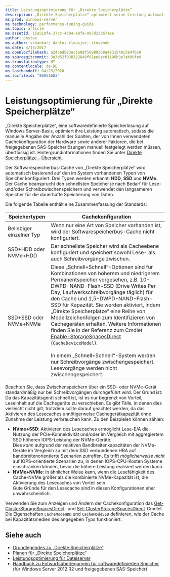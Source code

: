 ```yaml
---
title: Leistungsoptimierung für „Direkte Speicherplätze“
description: „Direkte Speicherplätze“ optimiert seine Leistung automatisch basierend auf der Cachekonfiguration der Hardware, die Sie verwenden, wie in diesem Thema beschrieben.
ms.prod: windows-server
ms.technology: performance-tuning-guide
ms.topic: article
ms.assetid: 15a519fa-37cc-4d84-a9fe-097d33bb71ea
author: phstee
ms.author: vshankar; danlo; clausjor; stevenek
ms.date: 4/14/2017
ms.openlocfilehash: a24bbdb83ec1b08f56989368a4831549c594f6c0
ms.sourcegitcommit: 3a3d62f938322849f81ee9ec01186b3e7ab90fe0
ms.translationtype: HT
ms.contentlocale: de-DE
ms.lasthandoff: 04/23/2020
ms.locfileid: "80851603"
---
```

# <a name="performance-tuning-for-storage-spaces-direct"></a>Leistungsoptimierung für „Direkte Speicherplätze“

„Direkte Speicherplätze“, eine softwaredefinierte Speicherlösung auf Windows Server-Basis, optimiert ihre Leistung automatisch, sodass die manuelle Angabe der Anzahl der Spalten, der von Ihnen verwendeten Cachekonfiguration der Hardware sowie anderer Faktoren, die bei freigegebenen SAS-Speicherlösungen manuell festgelegt werden müssen, überflüssig ist. Hintergrundinformationen finden Sie unter [Direkte Speicherplätze – Übersicht](../../../../storage/storage-spaces/storage-spaces-direct-overview.md).

Der Softwarespeicherbus-Cache von „Direkte Speicherplätze“ wird automatisch basierend auf den im System vorhandenen Typen von Speicher konfiguriert. Drei Typen werden erkannt: **HDD**, **SSD** und **NVMe**. Der Cache beansprucht den schnellsten Speicher je nach Bedarf für Lese- und/oder Schreibzwischenspeichern und verwendet den langsameren Speicher für die dauerhafte Speicherung von Daten.

Die folgende Tabelle enthält eine Zusammenfassung der Standards:

| Speichertypen | Cachekonfiguration |
| --- | --- |
| Beliebiger einzelner Typ | Wenn nur eine Art von Speicher vorhanden ist, wird der Softwarespeicherbus-Cache nicht konfiguriert. |
| SSD+HDD oder NVMe+HDD | Der schnellste Speicher wird als Cacheebene konfiguriert und speichert sowohl Lese- als auch Schreibvorgänge zwischen. |
| SSD+SSD oder NVMe+NVMe | Diese „Schnell+Schnell“-Optionen sind für Kombinationen von höherem und niedrigerem Permanentspeicher vorgesehen, z.B. 10-DWPD-NAND-Flash-SSD (Drive Writes Per Day, Laufwerkschreibvorgänge täglich) für den Cache und 1,5-DWPD-NAND-Flash-SSD für Kapazität. Sie werden aktiviert, indem „Direkte Speicherplätze“ eine Reihe von Modellzeichenfolgen zum Identifizieren von Cachegeräten erhalten. Weitere Informationen finden Sie in der Referenz zum Cmdlet [Enable-StorageSpacesDirect](https://technet.microsoft.com/library/mt589697.aspx) (`CacheDeviceModel`). <br><br>In einem „Schnell+Schnell“-System werden nur Schreibvorgänge zwischengespeichert. Lesevorgänge werden nicht zwischengespeichert. |

Beachten Sie, dass Zwischenspeichern über ein SSD- oder NVMe-Gerät standardmäßig nur bei Schreibvorgängen durchgeführt wird. Der Grund ist: Da das Kapazitätsgerät schnell ist, ist es nur begrenzt von Vorteil, Leseinhalt auf die Cachegeräte zu verschieben. Es gibt Fälle, in denen dies vielleicht nicht gilt, trotzdem sollte darauf geachtet werden, da das Aktivieren des Lesecaches unnötigerweise Cachegerätkapazität ohne Zunahme der Leistung verbrauchen kann. Zu den Beispielen können zählen:

* **NVme+SSD**: Aktivieren des Lesecaches ermöglicht Lese-E/A die Nutzung der PCIe-Konnektivität und/oder im Vergleich mit aggregiertem SSD höheren IOPS-Leistung der NVMe-Geräte. <br>Dies _kann_ aufgrund der relativen Bandbreitenkapazitäten der NVMe-Geräte im Vergleich zu mit dem SSD verbundenen HBA auf bandbreitenorientierte Szenarien zutreffen. Es trifft _möglicherweise nicht_ auf IOPS-orientierte Szenarien zu, in denen IOPS-CPU-Kosten Systeme einschränken können, bevor die höhere Leistung realisiert werden kann.
* **NVMe+NVMe**: In ähnlicher Weise kann, wenn die Lesefähigkeit des Cache-NVMe größer als die kombinierte NVMe-Kapazität ist, die Aktivierung des Lesecaches von Vorteil sein. <br>Gute Gründe für den Lesecache sind in diesen Konfigurationen eher unwahrscheinlich.

Verwenden Sie zum Anzeigen und Ändern der Cachekonfiguration das [Get-ClusterStorageSpacesDirect](https://technet.microsoft.com/library/mt634616.aspx)- und [Set-ClusterStorageSpacesDirect](https://technet.microsoft.com/library/mt763265.aspx)-Cmdlet. Die Eigenschaften `CacheModeHDD` und `CacheModeSSD` definieren, wie der Cache bei Kapazitätsmedien des angegeben Typs funktioniert.

## <a name="see-also"></a>Siehe auch

- [Grundlegendes zu „Direkte Speicherplätze“](../../../../storage/storage-spaces/understand-storage-spaces-direct.md)
- [Planen für „Direkte Speicherplätze“](../../../../storage/storage-spaces/plan-storage-spaces-direct.md)
- [Leistungsoptimierung für Dateiserver](../../role/file-server/index.md)
- [Handbuch zu Entwurfsüberlegungen für softwaredefinierten Speicher](https://technet.microsoft.com/library/mt243829.aspx) (für Windows Server 2012 R2 und freigegebenen SAS-Speicher)

